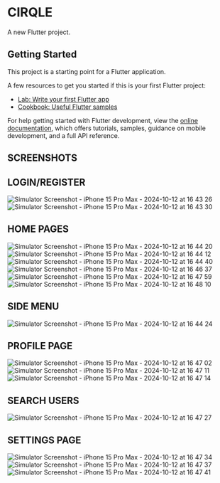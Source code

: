 # CIRQLE

A new Flutter project.

## Getting Started

This project is a starting point for a Flutter application.

A few resources to get you started if this is your first Flutter project:

- [Lab: Write your first Flutter app](https://docs.flutter.dev/get-started/codelab)
- [Cookbook: Useful Flutter samples](https://docs.flutter.dev/cookbook)

For help getting started with Flutter development, view the
[online documentation](https://docs.flutter.dev/), which offers tutorials,
samples, guidance on mobile development, and a full API reference.


## SCREENSHOTS

## LOGIN/REGISTER
![Simulator Screenshot - iPhone 15 Pro Max - 2024-10-12 at 16 43 26](https://github.com/user-attachments/assets/ce51be7f-c835-40cc-a66b-684952a0257f)
![Simulator Screenshot - iPhone 15 Pro Max - 2024-10-12 at 16 43 30](https://github.com/user-attachments/assets/c53b12bc-6893-4837-8453-ea156434a0af)

## HOME PAGES
![Simulator Screenshot - iPhone 15 Pro Max - 2024-10-12 at 16 44 20](https://github.com/user-attachments/assets/6bac9716-f6f5-45a4-9c0c-c74bbcae7ec7)
![Simulator Screenshot - iPhone 15 Pro Max - 2024-10-12 at 16 44 12](https://github.com/user-attachments/assets/5721b7b8-f3e7-40dc-8fbc-e50be90371b4)
![Simulator Screenshot - iPhone 15 Pro Max - 2024-10-12 at 16 44 40](https://github.com/user-attachments/assets/745b939a-abb6-4b0b-a6f4-b3a07fcdf8c2)
![Simulator Screenshot - iPhone 15 Pro Max - 2024-10-12 at 16 46 37](https://github.com/user-attachments/assets/702315d0-6d88-4ad9-87b8-6879cccd9b81)
![Simulator Screenshot - iPhone 15 Pro Max - 2024-10-12 at 16 47 59](https://github.com/user-attachments/assets/dd1f542e-2b96-4393-a402-4eba5552e512)
![Simulator Screenshot - iPhone 15 Pro Max - 2024-10-12 at 16 48 10](https://github.com/user-attachments/assets/d3b6135e-4ef2-4579-801e-66f371e45ddc)


## SIDE MENU
![Simulator Screenshot - iPhone 15 Pro Max - 2024-10-12 at 16 44 24](https://github.com/user-attachments/assets/fb98ab12-64b9-422a-95b9-b1b97deb743a)

## PROFILE PAGE
![Simulator Screenshot - iPhone 15 Pro Max - 2024-10-12 at 16 47 02](https://github.com/user-attachments/assets/3a8583a4-d238-4ff0-9030-bc31409f3129)
![Simulator Screenshot - iPhone 15 Pro Max - 2024-10-12 at 16 47 11](https://github.com/user-attachments/assets/82dd1e76-9837-4420-b69b-21cf129afff6)
![Simulator Screenshot - iPhone 15 Pro Max - 2024-10-12 at 16 47 14](https://github.com/user-attachments/assets/c55306e8-ccb6-476d-a6d2-0a88b59945de)

## SEARCH USERS
![Simulator Screenshot - iPhone 15 Pro Max - 2024-10-12 at 16 47 27](https://github.com/user-attachments/assets/45ee1fa2-a611-4a24-91d8-fc6b237bcc26)

## SETTINGS PAGE
![Simulator Screenshot - iPhone 15 Pro Max - 2024-10-12 at 16 47 34](https://github.com/user-attachments/assets/b08af47c-7951-48e4-ac94-8b44b1e86050)
![Simulator Screenshot - iPhone 15 Pro Max - 2024-10-12 at 16 47 37](https://github.com/user-attachments/assets/e60dfe7d-55e8-468d-8e01-13aa1bd596bf)
![Simulator Screenshot - iPhone 15 Pro Max - 2024-10-12 at 16 47 41](https://github.com/user-attachments/assets/52794ab6-3c64-4b77-8d1f-9c9666508236)










